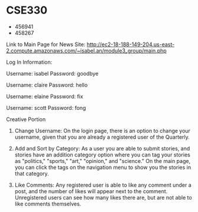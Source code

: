 # CSE330
- 456941
- 458267

Link to Main Page for News Site:
http://ec2-18-188-149-204.us-east-2.compute.amazonaws.com/~isabel.an/module3_group/main.php

Log In Information:

Username: isabel
Password: goodbye

Username: claire
Password: hello

Username: elaine
Password: fix

Username: scott
Password: fong

Creative Portion 


1. Change Username: On the login page, there is an option to change your username, given that you are already a registered user of the Quarterly.

2. Add and Sort by Category: As a user you are able to submit stories, and stories have an addition category option where you can tag your stories as "politics," "sports," "art," "opinion," and "science." On the main page, you can click the tags on the navigation menu to show you the stories in that category. 

3. Like Comments: Any registered user is able to like any comment under a post, and the number of likes will appear next to the comment. Unregistered users can see how many likes there are, but are not able to like comments themselves.